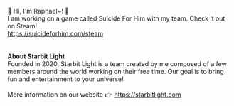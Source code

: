 👋 Hi, I'm Raphael~! 🌠
<br>I am working on a game called Suicide For Him with my team. Check it out on Steam!
<br>https://suicideforhim.com/steam
<br><br><br><b>About Starbit Light</b>
<br>Founded in 2020, Starbit Light is a team created by me composed of a few members around the world working on their free time. Our goal is to bring fun and entertainment to your universe!
<br><br>More information on our website 👉 https://starbitlight.com

<!---
StarbitLight/StarbitLight is a ✨ special ✨ repository because its `README.md` (this file) appears on your GitHub profile.
You can click the Preview link to take a look at your changes.
--->
